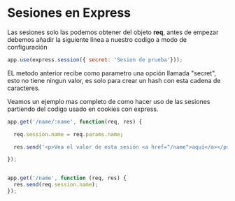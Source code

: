 # Sesiones en Express

Las sesiones solo las podemos obtener del objeto **req**, antes de empezar debemos añadir la siguiente linea a nuestro codigo a modo de configuración

```js
app.use(express.session({ secret: 'Sesion de prueba'}));
```

EL metodo anterior recibe como parametro una opción llamada "secret", esto no tiene ningun valor, es solo para crear un hash con esta cadena de caracteres.

Veamos un ejemplo mas completo de como hacer uso de las sesiones partiendo del codigo usado en cookies con express.

```js
app.get('/name/:name', function(req, res) {

  req.session.name = req.params.name;

  res.send('<p>Vea el valor de esta sesión <a href="/name">aquí</a></p>');

});


app.get('/name', function (req, res) {
  res.send(req.session.name);
});

```
